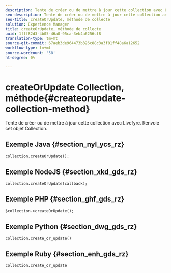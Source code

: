```yaml
---
description: Tente de créer ou de mettre à jour cette collection avec Livefyre. Renvoie cet objet Collection.
seo-description: Tente de créer ou de mettre à jour cette collection avec Livefyre. Renvoie cet objet Collection.
seo-title: createOrUpdate, méthode de collecte
solution: Experience Manager
title: createOrUpdate, méthode de collecte
uuid: 1fff82d3-4b05-46a0-95ca-3eb4a6256cf8
translation-type: tm+mt
source-git-commit: 67aeb3de964473b326c88c3a3f81ff48a6a12652
workflow-type: tm+mt
source-wordcount: '58'
ht-degree: 0%

---
```



# createOrUpdate Collection, méthode{#createorupdate-collection-method}

Tente de créer ou de mettre à jour cette collection avec Livefyre. Renvoie cet objet Collection.

## Exemple Java {#section_nyl_ycs_rz}

```
collection.createOrUpdate(); 
```

## Exemple NodeJS {#section_xkd_gds_rz}

```
collection.createOrUpdate(callback); 
```

## Exemple PHP {#section_ghf_gds_rz}

```
$collection->createOrUpdate();
```

## Exemple Python {#section_dwg_gds_rz}

```
collection.create_or_update() 
```

## Exemple Ruby {#section_enh_gds_rz}

```
collection.create_or_update 
```

